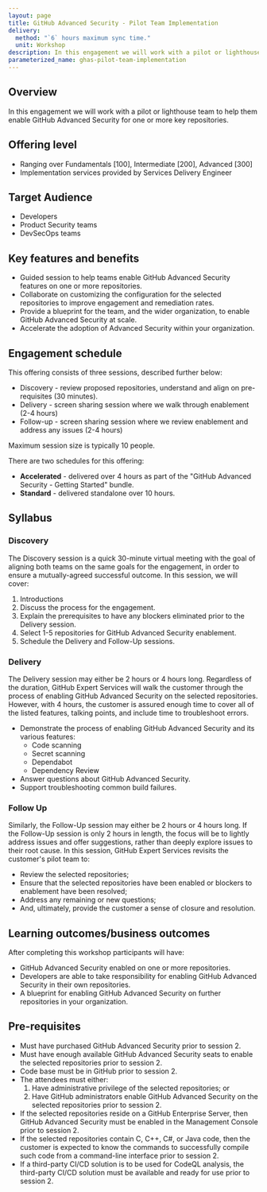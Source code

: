 ```yaml
---
layout: page
title: GitHub Advanced Security - Pilot Team Implementation
delivery:
  method: "`6` hours maximum sync time."
  unit: Workshop
description: In this engagement we will work with a pilot or lighthouse team to help them enable GitHub Advanced Security for one or more key repositories.
parameterized_name: ghas-pilot-team-implementation
---
```


## Overview

In this engagement we will work with a pilot or lighthouse team to help them enable GitHub Advanced Security for one or more key repositories.

## Offering level

- Ranging over Fundamentals [100], Intermediate [200], Advanced [300]
- Implementation services provided by Services Delivery Engineer

## Target Audience

- Developers
- Product Security teams
- DevSecOps teams

## Key features and benefits

- Guided session to help teams enable GitHub Advanced Security features on one or more repositories.
- Collaborate on customizing the configuration for the selected repositories to improve engagement and remediation rates.
- Provide a blueprint for the team, and the wider organization, to enable GitHub Advanced Security at scale.
- Accelerate the adoption of Advanced Security within your organization.

## Engagement schedule

This offering consists of three sessions, described further below:

- Discovery - review proposed repositories, understand and align on pre-requisites (30 minutes).
- Delivery - screen sharing session where we walk through enablement (2-4 hours)
- Follow-up - screen sharing session where we review enablement and address any issues (2-4 hours)

Maximum session size is typically 10 people.

There are two schedules for this offering:

- **Accelerated** - delivered over 4 hours as part of the "GitHub Advanced Security - Getting Started" bundle.
- **Standard** - delivered standalone over 10 hours.

## Syllabus

### Discovery

The Discovery session is a quick 30-minute virtual meeting with the goal of aligning both teams on the same goals for the engagement, in order to ensure a mutually-agreed successful outcome. In this session, we will cover:

1. Introductions
2. Discuss the process for the engagement.
3. Explain the prerequisites to have any blockers eliminated prior to the Delivery session.
4. Select 1-5 repositories for GitHub Advanced Security enablement.
5. Schedule the Delivery and Follow-Up sessions.

### Delivery

The Delivery session may either be 2 hours or 4 hours long. Regardless of the duration, GitHub Expert Services will walk the customer through the process of enabling GitHub Advanced Security on the selected repositories. However, with 4 hours, the customer is assured enough time to cover all of the listed features, talking points, and include time to troubleshoot errors.

- Demonstrate the process of enabling GitHub Advanced Security and its various features:
  - Code scanning
  - Secret scanning
  - Dependabot
  - Dependency Review
- Answer questions about GitHub Advanced Security.
- Support troubleshooting common build failures.

### Follow Up

Similarly, the Follow-Up session may either be 2 hours or 4 hours long. If the Follow-Up session is only 2 hours in length, the focus will be to lightly address issues and offer suggestions, rather than deeply explore issues to their root cause. In this session, GitHub Expert Services revisits the customer's pilot team to:

- Review the selected repositories;
- Ensure that the selected repositories have been enabled or blockers to enablement have been resolved;
- Address any remaining or new questions;
- And, ultimately, provide the customer a sense of closure and resolution.

## Learning outcomes/business outcomes

After completing this workshop participants will have:

- GitHub Advanced Security enabled on one or more repositories.
- Developers are able to take responsibility for enabling GitHub Advanced Security in their own repositories.
- A blueprint for enabling GitHub Advanced Security on further repositories in your organization.

## Pre-requisites

- Must have purchased GitHub Advanced Security prior to session 2.
- Must have enough available GitHub Advanced Security seats to enable the selected repositories prior to session 2.
- Code base must be in GitHub prior to session 2.
- The attendees must either:
  1. Have administrative privilege of the selected repositories; or
  2. Have GitHub administrators enable GitHub Advanced Security on the selected repositories prior to session 2.
- If the selected repositories reside on a GitHub Enterprise Server, then GitHub Advanced Security must be enabled in the Management Console prior to session 2.
- If the selected repositories contain C, C++, C#, or Java code, then the customer is expected to know the commands to successfully compile such code from a command-line interface prior to session 2.
- If a third-party CI/CD solution is to be used for CodeQL analysis, the third-party CI/CD solution must be available and ready for use prior to session 2.
